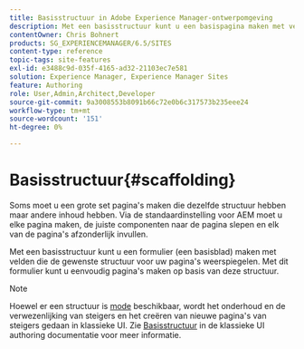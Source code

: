 ```yaml
---
title: Basisstructuur in Adobe Experience Manager-ontwerpomgeving
description: Met een basisstructuur kunt u een basispagina maken met velden die de gewenste structuur voor uw pagina's weerspiegelen en vervolgens dit formulier gebruiken om pagina's te maken op basis van deze structuur.
contentOwner: Chris Bohnert
products: SG_EXPERIENCEMANAGER/6.5/SITES
content-type: reference
topic-tags: site-features
exl-id: e3488c9d-035f-4165-ad32-21103ec7e581
solution: Experience Manager, Experience Manager Sites
feature: Authoring
role: User,Admin,Architect,Developer
source-git-commit: 9a3008553b8091b66c72e0b6c317573b235eee24
workflow-type: tm+mt
source-wordcount: '151'
ht-degree: 0%

---
```


# Basisstructuur{#scaffolding}

Soms moet u een grote set pagina&#39;s maken die dezelfde structuur hebben maar andere inhoud hebben. Via de standaardinstelling voor AEM moet u elke pagina maken, de juiste componenten naar de pagina slepen en elk van de pagina&#39;s afzonderlijk invullen.

Met een basisstructuur kunt u een formulier (een basisblad) maken met velden die de gewenste structuur voor uw pagina&#39;s weerspiegelen. Met dit formulier kunt u eenvoudig pagina&#39;s maken op basis van deze structuur.

>[!NOTE]
>
>Hoewel er een structuur is [mode](/help/sites-authoring/author-environment-tools.md#page-modes) beschikbaar, wordt het onderhoud en de verwezenlijking van steigers en het creëren van nieuwe pagina&#39;s van steigers gedaan in klassieke UI. Zie [Basisstructuur](/help/sites-classic-ui-authoring/classic-feature-scaffolding.md) in de klassieke UI authoring documentatie voor meer informatie.
